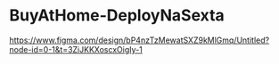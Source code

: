 # BuyAtHome-DeployNaSexta

https://www.figma.com/design/bP4nzTzMewatSXZ9kMlGmq/Untitled?node-id=0-1&t=3ZiJKKXoscxOigIy-1